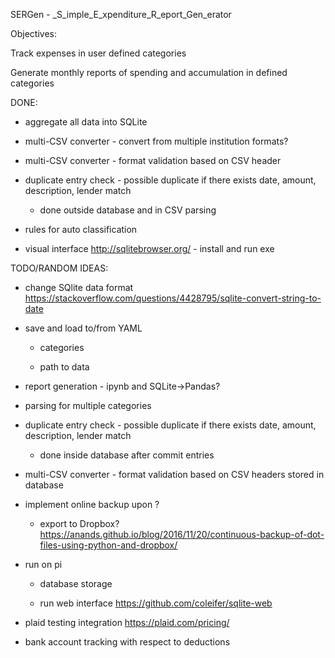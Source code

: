 SERGen - _S_imple_E_xpenditure_R_eport_Gen_erator

Objectives:

Track expenses in user defined categories

Generate monthly reports of spending and accumulation in defined categories

DONE:

+ aggregate all data into SQLite

+ multi-CSV converter - convert from multiple institution formats?

+ multi-CSV converter - format validation based on CSV header

+ duplicate entry check - possible duplicate if there exists date, amount, description, lender match

  + done outside database and in CSV parsing

+ rules for auto classification

+ visual interface http://sqlitebrowser.org/ - install and run exe

TODO/RANDOM IDEAS:

+ change SQlite data format https://stackoverflow.com/questions/4428795/sqlite-convert-string-to-date

+ save and load to/from YAML

  + categories

  + path to data

+ report generation - ipynb and SQLite->Pandas?

+ parsing for multiple categories

+ duplicate entry check - possible duplicate if there exists date, amount, description, lender match

  + done inside database after commit entries

+ multi-CSV converter - format validation based on CSV headers stored in database
    
+ implement online backup upon ?

  + export to Dropbox?  https://anands.github.io/blog/2016/11/20/continuous-backup-of-dot-files-using-python-and-dropbox/

+ run on pi

  + database storage

  + run web interface https://github.com/coleifer/sqlite-web

+ plaid testing integration https://plaid.com/pricing/

+ bank account tracking with respect to deductions
